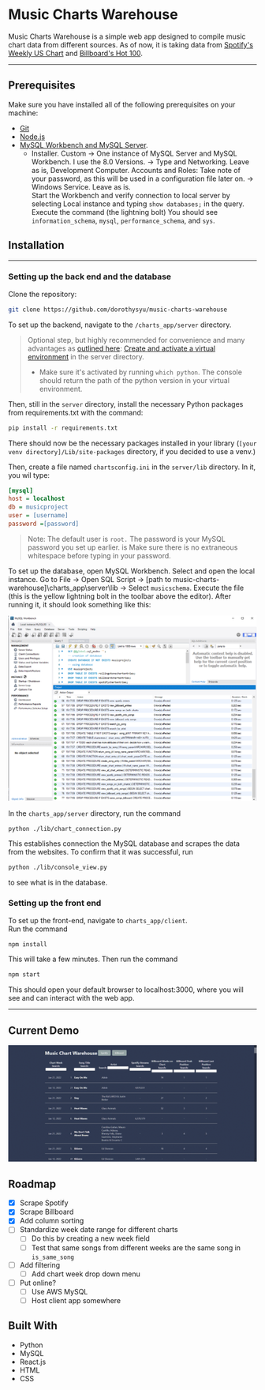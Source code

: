 # Music Charts Warehouse

Music Charts Warehouse is a simple web app designed to compile music chart data from different sources. As of now, it is taking data from [Spotify's Weekly US Chart](https://spotifycharts.com/regional/us/weekly/latest) and [Billboard's Hot 100](https://www.billboard.com/charts/hot-100/).

---

## Prerequisites

Make sure you have installed all of the following prerequisites on your machine:

* [Git](https://git-scm.com/downloads)
* [Node.js](https://nodejs.org/en/)
* [MySQL Workbench and MySQL Server](https://dev.mysql.com/downloads/installer/).  
  * Installer. Custom -> One instance of MySQL Server and MySQL Workbench. I use the 8.0 Versions. -> Type and Networking. Leave as is, Development Computer. Accounts and Roles: Take note of your password, as this will be used in a configuration file later on. -> Windows Service. Leave as is.  
     Start the Workbench and verify connection to local server by selecting Local instance and typing `show databases;` in the query. Execute the command (the lightning bolt) You should see `information_schema`, `mysql`, `performance_schema`, and `sys`.

## Installation

---

### Setting up the back end and the database

Clone the repository:

```bash
git clone https://github.com/dorothysyu/music-charts-warehouse
```

To set up the backend, navigate to the `/charts_app/server` directory.  

>Optional step, but highly recommended for convenience and many advantages as [outlined here](https://towardsdatascience.com/venvs-pyenvs-pipenvs-oh-my-2411149e2f43): [Create and activate a virtual environment](https://docs.python.org/3/library/venv.html) in the server directory.  
>
> * Make sure it's activated by running `which python`. The console should return the path of the python version in your virtual environment.  

Then, still in the `server` directory, install the necessary Python packages from requirements.txt with the command:

```bash
pip install -r requirements.txt
```

There should now be the necessary packages installed in your library (`[your venv directory]/Lib/site-packages` directory, if you decided to use a venv.)

Then, create a file named `chartsconfig.ini` in the `server/lib` directory. In it, you wil type:

```ini
[mysql]
host = localhost
db = musicproject
user = [username]
password =[password]
```

> Note: The default user is `root.` The password is your MySQL password you set up earlier.  is Make sure there is no extraneous whitespace before typing in your password.

To set up the database, open MySQL Workbench. Select and open the local instance. Go to File -> Open SQL Script -> [path to music-charts-warehouse]\charts_app\server\lib -> Select `musicschema`. Execute the file (this is the yellow lightning bolt in the toolbar above the editor). After running it, it should look something like this:

![ ](sqlsetup.png "Site demo")

In the `charts_app/server` directory, run the command  

```bash
python ./lib/chart_connection.py
```

This establishes connection the MySQL database and scrapes the data from the websites. To confirm that it was successful, run

```bash
python ./lib/console_view.py
```

to see what is in the database.

### Setting up the front end

To set up the front-end, navigate to `charts_app/client`.  
Run the command

```javascript
npm install
```

This will take a few minutes. Then run the command

```javascript
npm start
```

This should open your default browser to localhost:3000, where you will see and can interact with the web app.

---

## Current Demo

![ ](9pDjPSdEYo.gif "Site demo")

## Roadmap

* [x] Scrape Spotify
* [x] Scrape Billboard
* [x] Add column sorting
* [ ] Standardize week date range for different charts
  * [ ] Do this by creating a new week field
  * [ ] Test that same songs from different weeks are the same song in `is_same_song`
* [ ] Add filtering
  * [ ] Add chart week drop down menu
* [ ] Put online?
  * [ ] Use AWS MySQL
  * [ ] Host client app somewhere

## Built With

* Python
* MySQL
* React.js
* HTML
* CSS
